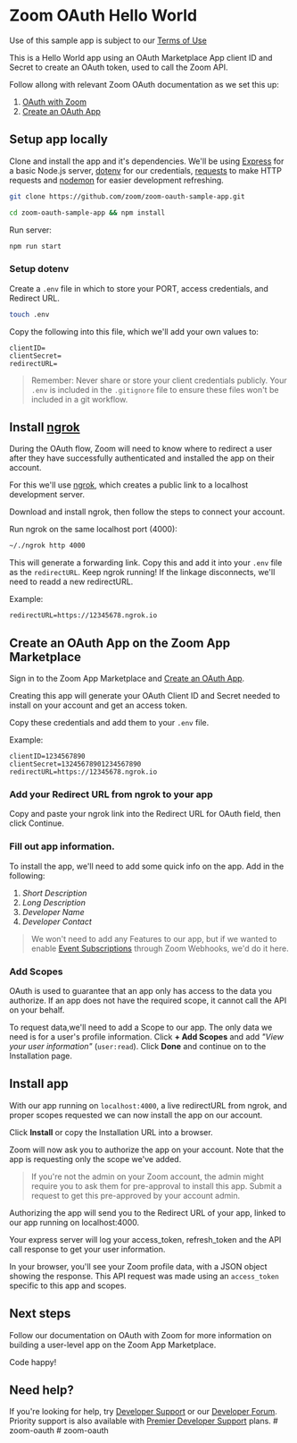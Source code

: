 # Zoom OAuth Hello World

Use of this sample app is subject to our [Terms of Use](https://zoom.us/docs/en-us/zoom_api_license_and_tou.html)

This is a Hello World app using an OAuth Marketplace App client ID and Secret to create an OAuth token, used to call the Zoom API. 

Follow allong with relevant Zoom OAuth documentation as we set this up: 

1. [OAuth with Zoom](https://marketplace.zoom.us/docs/guides/authorization/oauth/oauth-with-zoom) 
2. [Create an OAuth App](https://marketplace.zoom.us/docs/guides/getting-started/app-types/create-oauth-app) 

## Setup app locally

Clone and install the app and it's dependencies. We'll be using [Express](https://www.npmjs.com/package/express) for a basic Node.js server, [dotenv](https://www.npmjs.com/package/dotenv) for our credentials, [requests](https://www.npmjs.com/package/requests) to make HTTP requests and [nodemon](https://www.npmjs.com/package/nodemon) for easier development refreshing. 

```bash
git clone https://github.com/zoom/zoom-oauth-sample-app.git
```

```bash
cd zoom-oauth-sample-app && npm install 
```

Run server:

```bash
npm run start
```

### Setup dotenv 
Create a `.env` file in which to store your PORT, access credentials, and Redirect URL.

```bash
touch .env
```

Copy the following into this file, which we'll add your own values to:

```
clientID=
clientSecret=
redirectURL=
```

> Remember: Never share or store your client credentials publicly. Your `.env` is included in the `.gitignore` file to ensure these files won't be included in a git workflow.

## Install [ngrok](https://ngrok.com/)

During the OAuth flow, Zoom will need to know where to redirect a user after they have successfully authenticated and installed the app on their account.

For this we'll use [ngrok](https://ngrok.com/download), which creates a public link to a localhost development server.

Download and install ngrok, then follow the steps to connect your account.

Run ngrok on the same localhost port (4000): 

```bash
~/./ngrok http 4000
```

This will generate a forwarding link. Copy this and add it into your `.env` file as the `redirectURL`. Keep ngrok running! If the linkage disconnects, we'll need to readd a new redirectURL.

Example: 

```
redirectURL=https://12345678.ngrok.io
```


## Create an OAuth App on the Zoom App Marketplace

Sign in to the Zoom App Marketplace and [Create an OAuth App](https://marketplace.zoom.us/develop/create?source=devdocs). 

Creating this app will generate your OAuth Client ID and Secret needed to install on your account and get an access token. 

Copy these credentials and add them to your `.env` file.

Example: 

```
clientID=1234567890
clientSecret=13245678901234567890
redirectURL=https://12345678.ngrok.io
```

### Add your Redirect URL from ngrok to your app

Copy and paste your ngrok link into the Redirect URL for OAuth field, then click Continue.

### Fill out app information. 

To install the app, we'll need to add some quick info on the app. Add in the following: 

1. *Short Description*
2. *Long Description*
3. *Developer Name*
4. *Developer Contact*


> We won't need to add any Features to our app, but if we wanted to enable [Event Subscriptions](https://marketplace.zoom.us/docs/guides/tools-resources/webhooks#event-subscriptions) through Zoom Webhooks, we'd do it here.

### Add Scopes 

OAuth is used to guarantee that an app only has access to the data you authorize. If an app does not have the required scope, it cannot call the API on your behalf. 

To request data,we'll need to add a Scope to our app. The only data we need is for a user's profile information. Click **+ Add Scopes** and add *"View your user information"* (`user:read`). Click **Done** and continue on to the Installation page.

## Install app

With our app running on `localhost:4000`, a live redirectURL from ngrok, and proper scopes requested we can now install the app on our account. 

Click **Install** or copy the Installation URL into a browser.

Zoom will now ask you to authorize the app on your account. Note that the app is requesting only the scope we've added.

> If you're not the admin on your Zoom account, the admin might require you to ask them for pre-approval to install this app. Submit a request to get this pre-approved by your account admin. 

Authorizing the app will send you to the Redirect URL of your app, linked to our app running on localhost:4000.

Your express server will log your access_token, refresh_token and the API call response to get your user information. 

In your browser, you'll see your Zoom profile data, with a JSON object showing the response. This API request was made using an `access_token` specific to this app and scopes. 

## Next steps 

Follow our documentation on OAuth with Zoom for more information on building a user-level app on the Zoom App Marketplace. 

Code happy!

## Need help?

If you're looking for help, try [Developer Support](https://devsupport.zoom.us) or our [Developer Forum](https://devforum.zoom.us). Priority support is also available with [Premier Developer Support](https://zoom.us/docs/en-us/developer-support-plans.html) plans.
#   z o o m - o a u t h  
 #   z o o m - o a u t h  
 